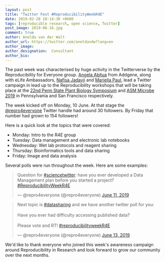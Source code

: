 ```yaml
---
layout: post
title: "Twitter Fest #ReproducibilityWeekR4E"
date: 2019-02-28 18:14:30 +0600
tags: [reproducible research, open science, Twitter]
post_image: 2019-06-16.jpg
comment: true
author: Anelda van der Walt
author_url: https://twitter.com/aneldavdw?lang=en
author_image: 
author_designation:  Consultant
author_bio: 
---
```


The past week was characterised by huge activity in the Twitterverse by the Reproducibility for Everyone group. [Angela Abitua][angela] from Addgene, along with eLife Ambassadors, [Nafisa Jadavji][nafisa] and [Mariella Paul][mariella], lead a Twitter campaign in lead up to the Reproducibility workshops that will be taking place at the [22nd Penn State Plant Biology Symposium][PBS] and [ASM Microbe 2019][ASM] in Pennsylvania and San Francisco respectively.

The week kicked off on Monday, 10 June. At that stage the [@repro4everyone][twitter] Twitter handle had around 30 followers. By Friday that number had grown to 154 followers! 

Here is a quick look at the topics that were covered:

- Monday: Intro to the R4E group
- Tuesday: Data management and electronic lab notebooks
- Wednesday: Wet lab protocols and reagent sharing
- Thursday: Bioinformatics tools and data sharing
- Friday: Image and data analysis

Several polls were run throughout the week. Here are some examples:

<blockquote class="twitter-tweet" data-lang="en"><p lang="en" dir="ltr">Question for <a href="https://twitter.com/hashtag/sciencetwitter?src=hash&amp;ref_src=twsrc%5Etfw">#sciencetwitter</a>: have you ever developed a Data Management plan before you started a project? <a href="https://twitter.com/hashtag/ReproducibilityWeekR4E?src=hash&amp;ref_src=twsrc%5Etfw">#ReproducibilityWeekR4E</a></p>&mdash; @repro4everyone (@repro4everyone) <a href="https://twitter.com/repro4everyone/status/1138452924584140801?ref_src=twsrc%5Etfw">June 11, 2019</a></blockquote>
<script async src="https://platform.twitter.com/widgets.js" charset="utf-8"></script>


<blockquote class="twitter-tweet" data-lang="en"><p lang="en" dir="ltr">Next topic is <a href="https://twitter.com/hashtag/datasharing?src=hash&amp;ref_src=twsrc%5Etfw">#datasharing</a> and we have another twitter poll for you:<br><br>Have you ever had difficulty accessing published data?<br><br>Please vote and RT! <a href="https://twitter.com/hashtag/reproducibilityweekR4E?src=hash&amp;ref_src=twsrc%5Etfw">#reproducibilityweekR4E</a></p>&mdash; @repro4everyone (@repro4everyone) <a href="https://twitter.com/repro4everyone/status/1139209168949338113?ref_src=twsrc%5Etfw">June 13, 2019</a></blockquote>
<script async src="https://platform.twitter.com/widgets.js" charset="utf-8"></script>


We'd like to thank everyone who joined this week's awareness campaign around Reproducibility in Research and look forward to grow our community over the next months.


[angela]: https://twitter.com/ZebraElement
[nafisa]: https://twitter.com/nafisajadavji
[mariella]: https://twitter.com/mariella_n_paul
[PBS]: http://www.cvent.com/events/22nd-penn-state-plant-biology-symposium/agenda-2dcdb9d64d104b49be3bf726867365cd.aspx
[ASM]: https://eventpilotadmin.com/web/page.php?page=Session&project=ASM19&id=S161
[twitter]: https://twitter.com/repro4everyone
